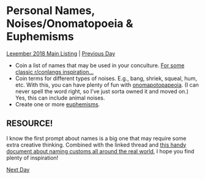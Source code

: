 # Personal Names, Noises/Onomatopoeia & Euphemisms
[Lexember 2018 Main Listing](toc_lex18.md) | [Previous Day](../w3/21)

+ Coin a list of names that may be used in your conculture. [For some classic r/conlangs inspiration…](https://redd.it/8pymk3)
+ Coin terms for different types of noises. E.g., bang, shriek, squeal, hum, etc. With this, you can have plenty of fun with [onomapotopapeoia](https://en.wikipedia.org/wiki/Onomatopoeia). (I can never spell the word right, so I’ve just sorta owned it and moved on.) Yes, this can include animal noises.
+ Create one or more [euphemisms](https://en.wikipedia.org/wiki/Euphemism).

## RESOURCE!

I know the first prompt about names is a big one that may require some extra creative thinking. Combined with the linked thread and [this handy document about naming customs all around the real world](https://www.fbiic.gov/public/2008/nov/Naming_practice_guide_UK_2006.pdf), I hope you find plenty of inspiration!

[Next Day](23)